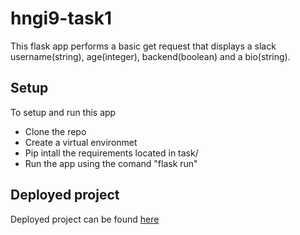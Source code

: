 # hngi9-task1

This flask app performs a basic get request that displays a slack username(string), age(integer), backend(boolean) and a bio(string).

## Setup
To setup and run this app
- Clone the repo
- Create a virtual environmet
- Pip intall the requirements located in task/
- Run the app using the comand "flask run"

## Deployed project
Deployed project can be found [here](https://jimi.theupfolio.com)
